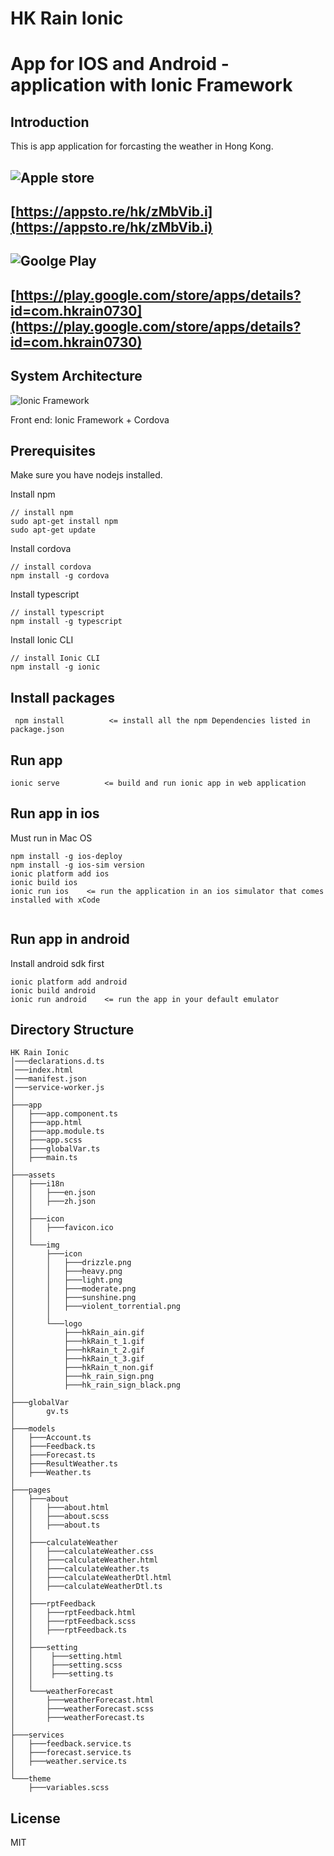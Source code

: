 # HK Rain Ionic
# App for IOS and Android - application with Ionic Framework

## Introduction

This is app application for forcasting the weather in Hong Kong.

## ![Apple store](https://www.zapopen.com/images/AppStore_Button.png)
## [https://appsto.re/hk/zMbVib.i](https://appsto.re/hk/zMbVib.i)

## ![Goolge Play](https://play.google.com/intl/en_us/badges/images/badge_new.png)
## [https://play.google.com/store/apps/details?id=com.hkrain0730](https://play.google.com/store/apps/details?id=com.hkrain0730)


## System Architecture

![Ionic Framework](https://www.appfutura.com/blog/wp-content/uploads/2015/05/ionic.jpg)

Front end: Ionic Framework + Cordova


## Prerequisites

Make sure you have nodejs installed.

Install npm
```
// install npm
sudo apt-get install npm
sudo apt-get update
```

Install cordova
```
// install cordova
npm install -g cordova
```

Install typescript
```
// install typescript
npm install -g typescript
```

Install Ionic CLI
```
// install Ionic CLI
npm install -g ionic
```

## Install packages
```
 npm install          <= install all the npm Dependencies listed in package.json
```

## Run app
```
ionic serve          <= build and run ionic app in web application  
```

## Run app in ios
Must run in Mac OS
```
npm install -g ios-deploy
npm install -g ios-sim version
ionic platform add ios
ionic build ios
ionic run ios    <= run the application in an ios simulator that comes installed with xCode
  
```
## Run app in android 
Install android sdk first
```
ionic platform add android
ionic build android
ionic run android    <= run the app in your default emulator
```


## Directory Structure

```
HK Rain Ionic
│───declarations.d.ts
│───index.html
│───manifest.json
│───service-worker.js
│
├───app
│   ├───app.component.ts
│   ├───app.html
│   ├───app.module.ts
│   ├───app.scss
│   ├───globalVar.ts
│   ├───main.ts
│
├───assets
│   ├───i18n
│   │   ├───en.json
│   │   ├───zh.json
│   │
│   ├───icon
│   │   ├───favicon.ico
│   │
│   └───img
│       ├───icon
│       │   ├───drizzle.png
│       │   ├───heavy.png
│       │   ├───light.png
│       │   ├───moderate.png
│       │   ├───sunshine.png
│       │   ├───violent_torrential.png
│       │
│       └───logo
│           ├───hkRain_ain.gif
│           ├───hkRain_t_1.gif
│           ├───hkRain_t_2.gif
│           ├───hkRain_t_3.gif
│           ├───hkRain_t_non.gif
│           ├───hk_rain_sign.png
│           ├───hk_rain_sign_black.png
│
├───globalVar
│       gv.ts
│
├───models
│   ├───Account.ts
│   ├───Feedback.ts
│   ├───Forecast.ts
│   ├───ResultWeather.ts
│   ├───Weather.ts
│
├───pages
│   ├───about
│   │   ├───about.html
│   │   ├───about.scss
│   │   ├───about.ts
│   │
│   ├───calculateWeather
│   │   ├───calculateWeather.css
│   │   ├───calculateWeather.html
│   │   ├───calculateWeather.ts
│   │   ├───calculateWeatherDtl.html
│   │   ├───calculateWeatherDtl.ts
│   │
│   ├───rptFeedback
│   │   ├───rptFeedback.html
│   │   ├───rptFeedback.scss
│   │   ├───rptFeedback.ts
│   │
│   ├───setting
│   │    ├───setting.html
│   │    ├───setting.scss
│   │    ├───setting.ts
│   │
│   └───weatherForecast
│       ├───weatherForecast.html
│       ├───weatherForecast.scss
│       ├───weatherForecast.ts
│
├───services
│   ├───feedback.service.ts
│   ├───forecast.service.ts
│   ├───weather.service.ts
│
└───theme
    ├───variables.scss
```



## License

MIT
